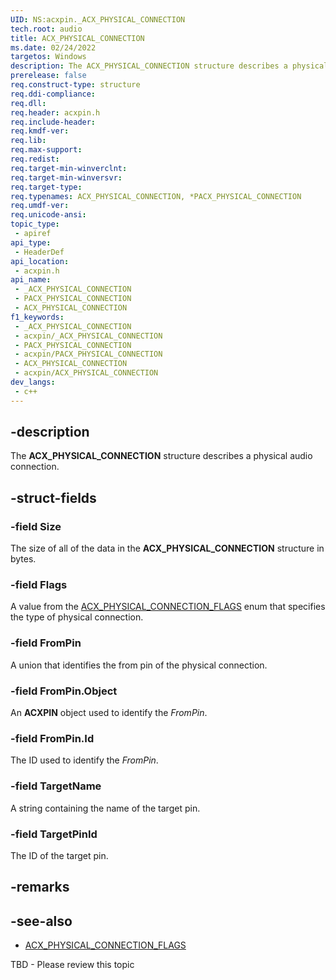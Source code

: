 ```yaml
---
UID: NS:acxpin._ACX_PHYSICAL_CONNECTION
tech.root: audio
title: ACX_PHYSICAL_CONNECTION
ms.date: 02/24/2022
targetos: Windows
description: The ACX_PHYSICAL_CONNECTION structure describes a physical audio connection.
prerelease: false
req.construct-type: structure
req.ddi-compliance: 
req.dll: 
req.header: acxpin.h
req.include-header: 
req.kmdf-ver: 
req.lib: 
req.max-support: 
req.redist: 
req.target-min-winverclnt: 
req.target-min-winversvr: 
req.target-type: 
req.typenames: ACX_PHYSICAL_CONNECTION, *PACX_PHYSICAL_CONNECTION
req.umdf-ver: 
req.unicode-ansi: 
topic_type:
 - apiref
api_type:
 - HeaderDef
api_location:
 - acxpin.h
api_name:
 - _ACX_PHYSICAL_CONNECTION
 - PACX_PHYSICAL_CONNECTION
 - ACX_PHYSICAL_CONNECTION
f1_keywords:
 - _ACX_PHYSICAL_CONNECTION
 - acxpin/_ACX_PHYSICAL_CONNECTION
 - PACX_PHYSICAL_CONNECTION
 - acxpin/PACX_PHYSICAL_CONNECTION
 - ACX_PHYSICAL_CONNECTION
 - acxpin/ACX_PHYSICAL_CONNECTION
dev_langs:
 - c++
---
```


## -description

The **ACX_PHYSICAL_CONNECTION** structure describes a physical audio connection.

## -struct-fields

### -field Size

The size of all of the data in the **ACX_PHYSICAL_CONNECTION** structure in bytes.

### -field Flags

A value from the [ACX_PHYSICAL_CONNECTION_FLAGS](ne-acxpin-acx_physical_connection_flags.md) enum that specifies the type of physical connection.

### -field FromPin

A union that identifies the from pin of the physical connection.

### -field FromPin.Object

An **ACXPIN** object used to identify the *FromPin*.

### -field FromPin.Id

The ID used to identify the *FromPin*.

### -field TargetName

A string containing the name of the target pin.

### -field TargetPinId

The ID of the target pin.

## -remarks

## -see-also

- [ACX_PHYSICAL_CONNECTION_FLAGS](ne-acxpin-acx_physical_connection_flags.md)

TBD - Please review this topic
